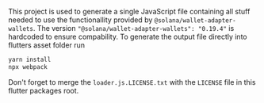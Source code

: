 This project is used to generate a single JavaScript file containing all stuff needed to use the functionallity provided by `@solana/wallet-adapter-wallets`. The version `"@solana/wallet-adapter-wallets": "0.19.4"` is hardcoded to ensure compability. To generate the output file directly into flutters asset folder run 
```bash
yarn install
npx webpack
```
Don't forget to merge the `loader.js.LICENSE.txt` with the `LICENSE` file in this flutter packages root.